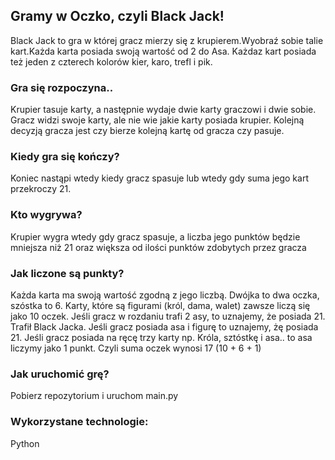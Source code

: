 ## Gramy w Oczko, czyli Black Jack!

Black Jack to gra w której gracz mierzy się z krupierem.Wyobraź sobie talie kart.Każda karta posiada swoją wartość od 2 do Asa. Każdaz kart posiada też jeden z czterech kolorów kier, karo, trefl i pik.

### Gra się rozpoczyna..
Krupier tasuje karty, a następnie wydaje dwie karty graczowi i dwie sobie. Gracz widzi swoje karty,
ale nie wie jakie karty posiada krupier. Kolejną decyzją gracza jest czy bierze kolejną kartę od gracza
czy pasuje.
### Kiedy gra się kończy?
Koniec nastąpi wtedy kiedy gracz spasuje lub wtedy gdy suma jego kart przekroczy 21.
### Kto wygrywa?
Krupier wygra wtedy gdy gracz spasuje, a liczba jego punktów będzie mniejsza niż 21 oraz większa od ilości punktów zdobytych przez gracza
### Jak liczone są punkty?
Każda karta ma swoją wartość zgodną z jego liczbą. Dwójka to dwa oczka, szóstka to 6.
Karty, które są figurami (król, dama, walet) zawsze liczą się jako 10 oczek.
Jeśli gracz w rozdaniu trafi 2 asy, to uznajemy, że posiada 21. Trafił Black Jacka.
Jeśli gracz posiada asa i figurę to uznajemy, żę posiada 21.
Jeśli gracz posiada na ręcę trzy karty np.
Króla, sztóstkę i asa.. to asa liczymy jako 1 punkt.
Czyli suma oczek wynosi 17 (10 + 6 + 1)

### Jak uruchomić grę?
Pobierz repozytorium i uruchom main.py

### Wykorzystane technologie:
Python
